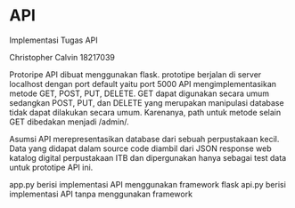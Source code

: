 # API
Implementasi Tugas API

Christopher Calvin
18217039

Protoripe API dibuat menggunakan flask. prototipe berjalan di server localhost dengan port default yaitu port 5000
API mengimplementasikan metode GET, POST, PUT, DELETE.
GET dapat digunakan secara umum sedangkan POST, PUT, dan DELETE yang merupakan manipulasi database tidak dapat dilakukan secara umum. Karenanya, path untuk metode selain GET dibedakan menjadi /admin/.

Asumsi API merepresentasikan database dari sebuah perpustakaan kecil. Data yang didapat dalam source code diambil dari JSON response web katalog digital perpustakaan ITB dan dipergunakan hanya sebagai test data untuk prototipe API ini.

app.py berisi implementasi API menggunakan framework flask
api.py berisi implementasi API tanpa menggunakan framework

